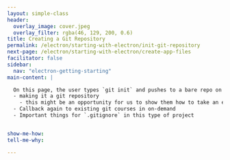 ```yaml
---
layout: simple-class
header:
  overlay_image: cover.jpeg
  overlay_filter: rgba(46, 129, 200, 0.6)
title: Creating a Git Repository
permalink: /electron/starting-with-electron/init-git-repository
next-page: /electron/starting-with-electron/create-app-files
facilitator: false
sidebar:
  nav: "electron-getting-starting"
main-content: |

  On this page, the user types `git init` and pushes to a bare repo on GitHub
  - making it a git repository
    - this might be an opportunity for us to show them how to take an existing project and ADD it to GitHub since we normally have them set the repo up on GH then clone it
  - Callback again to existing git courses in on-demand
  - Important things for `.gitignore` in this type of project


show-me-how:
tell-me-why:

---
```

